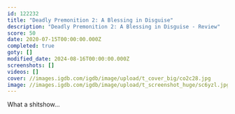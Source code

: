 ```yaml
---
id: 122232
title: "Deadly Premonition 2: A Blessing in Disguise"
description: "Deadly Premonition 2: A Blessing in Disguise - Review"
score: 50
date: 2020-07-15T00:00:00.000Z
completed: true
goty: []
modified_date: 2024-08-16T00:00:00.000Z
screenshots: []
videos: []
cover: //images.igdb.com/igdb/image/upload/t_cover_big/co2c28.jpg
image: //images.igdb.com/igdb/image/upload/t_screenshot_huge/sc6yzl.jpg
---
```

What a shitshow...